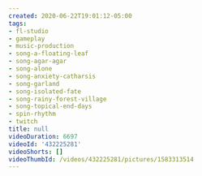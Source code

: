 ```yaml
---
created: 2020-06-22T19:01:12-05:00
tags:
- fl-studio
- gameplay
- music-production
- song-a-floating-leaf
- song-agar-agar
- song-alone
- song-anxiety-catharsis
- song-garland
- song-isolated-fate
- song-rainy-forest-village
- song-topical-end-days
- spin-rhythm
- twitch
title: null
videoDuration: 6697
videoId: '432225281'
videoShorts: []
videoThumbId: /videos/432225281/pictures/1583313514
---
```

